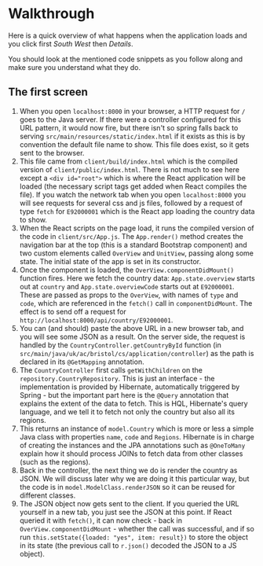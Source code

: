 # Walkthrough

Here is a quick overview of what happens when the application loads and you click first _South West_ then _Details_.

You should look at the mentioned code snippets as you follow along and make sure you understand what they do.

## The first screen

  1. When you open `localhost:8000` in your browser, a HTTP request for `/` goes to the Java server. If there were a controller configured for this URL pattern, it would now fire, but there isn't so spring falls back to serving `src/main/resources/static/index.html` if it exists as this is by convention the default file name to show. This file does exist, so it gets sent to the browser.
  2. This file came from `client/build/index.html` which is the compiled version of `client/public/index.html`. There is not much to see here except a `<div id="root">` which is where the React application will be loaded (the necessary script tags get added when React compiles the file). If you watch the network tab when you open `localhost:8000` you will see requests for several css and js files, followed by a request of type `fetch` for `E92000001` which is the React app loading the country data to show.
  3. When the React scripts on the page load, it runs the compiled version of the code in `client/src/App.js`. The `App.render()` method creates the navigation bar at the top (this is a standard Bootstrap component) and two custom elements called `OverView` and `UnitView`, passing along some state. The initial state of the app is set in its constructor.
  4. Once the component is loaded, the `OverView.componentDidMount()` function fires. Here we fetch the country data: `App.state.overview` starts out at `country` and `App.state.overviewCode` starts out at `E92000001`. These are passed as props to the `OverView`, with names of `type` and `code`, which are referenced in the `fetch()` call in `componentDidMount`. The effect is to send off a request for `http://localhost:8000/api/country/E92000001`.
  5. You can (and should) paste the above URL in a new browser tab, and you will see some JSON as a result. On the server side, the request is handled by the `CountryController.getCountryById` function (in `src/main/java/uk/ac/bristol/cs/application/controller`) as the path is declared in its `@GetMapping` annotation.
  6. The `CountryController` first calls `getWithChildren` on the `repository.CountryRepository`. This is just an interface - the implementation is provided by Hibernate, automatically triggered by Spring - but the important part here is the `@Query` annotation that explains the extent of the data to fetch. This is HQL, Hibernate's query language, and we tell it to fetch not only the country but also all its regions.
  7. This returns an instance of `model.Country` which is more or less a simple Java class with properties `name`, `code` and `Regions`. Hibernate is in charge of creating the instances and the JPA annotations such as `@OneToMany` explain how it should process JOINs to fetch data from other classes (such as the regions).
  8. Back in the controller, the next thing we do is render the country as JSON. We will discuss later why we are doing it this particular way, but the code is in `model.ModelClass.renderJSON` so it can be reused for different classes.
  9. The JSON object now gets sent to the client. If you queried the URL yourself in a new tab, you just see the JSON at this point. If React queried it with `fetch()`, it can now check - back in `OverView.componentDidMount` - whether the call was successful, and if so run `this.setState({loaded: "yes", item: result})` to store the object in its state (the previous call to `r.json()` decoded the JSON to a JS object).